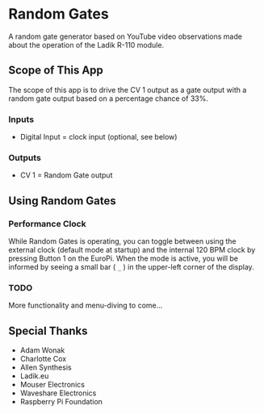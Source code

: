 # Random Gates

A random gate generator based on YouTube video observations made about the operation of the Ladik R-110 module.

## Scope of This App

The scope of this app is to drive the CV 1 output as a gate output with a random gate output based on a percentage chance of 33%.

### Inputs

- Digital Input = clock input (optional, see below)

### Outputs

- CV 1 = Random Gate output

## Using Random Gates

### Performance Clock

While Random Gates is operating, you can toggle between using the external clock (default mode at startup) and the internal 120 BPM clock by pressing Button 1 on the EuroPi. When the mode is active, you will be informed by seeing a small bar ( `_` ) in the upper-left corner of the display.

### TODO

More functionality and menu-diving to come...

## Special Thanks

- Adam Wonak
- Charlotte Cox
- Allen Synthesis
- Ladik.eu
- Mouser Electronics
- Waveshare Electronics
- Raspberry Pi Foundation
